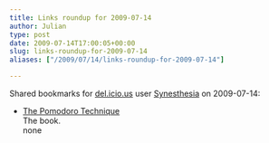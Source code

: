```yaml
---
title: Links roundup for 2009-07-14
author: Julian
type: post
date: 2009-07-14T17:00:05+00:00
slug: links-roundup-for-2009-07-14 
aliases: ["/2009/07/14/links-roundup-for-2009-07-14"]

---
```

Shared bookmarks for [del.icio.us][1] user [Synesthesia][2] on 2009-07-14:

  * [The Pomodoro Technique][3]  
    The book.  
    none

 [1]: https://del.icio.us/
 [2]: https://del.icio.us/synesthesia
 [3]: https://www.pomodorotechnique.com/resources/cirillo/ThePomodoroTechnique_v1-3.pdf